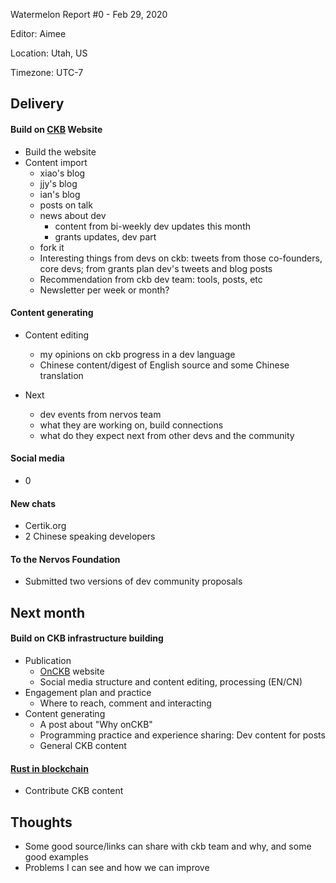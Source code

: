 Watermelon Report #0 - Feb 29, 2020

Editor: Aimee

Location: Utah, US

Timezone: UTC-7

## Delivery

#### Build on [CKB][ckb-github] Website

- Build the website
- Content import
  - xiao's blog
  - jjy's blog
  - ian's blog
  - posts on talk
  - news about dev
    - content from bi-weekly dev updates this month
    - grants updates, dev part
  - fork it
  - Interesting things from devs on ckb: tweets from those co-founders, core devs; from grants plan dev's tweets and blog posts
  - Recommendation from ckb dev team: tools, posts, etc
  - Newsletter per week or month?

#### Content generating

- Content editing
  - my opinions on ckb progress in a dev language
  - Chinese content/digest of English source and some Chinese translation

- Next
  - dev events from nervos team
  - what they are working on, build connections
  - what do they expect next from other devs and the community


#### Social media

- 0

#### New chats

- Certik.org
- 2 Chinese speaking developers

#### To the Nervos Foundation

- Submitted two versions of dev community proposals


## Next month

#### Build on CKB infrastructure building

- Publication
  - [OnCKB][onckb-website] website
  - Social media structure and content editing, processing (EN/CN)
- Engagement plan and practice
  - Where to reach, comment and interacting
- Content generating
  - A post about "Why onCKB"
  - Programming practice and experience sharing: Dev content for posts
  - General CKB content

#### [Rust in blockchain][rib-github]

- Contribute CKB content

## Thoughts

- Some good source/links can share with ckb team and why, and some good examples
- Problems I can see and how we can improve


[ckb-github]: https://github.com/nervosnetwork/ckb
[rib-github]: https://github.com/rust-in-blockchain/Rust-in-Blockchain
[onckb-website]: https://www.onckb.com/
